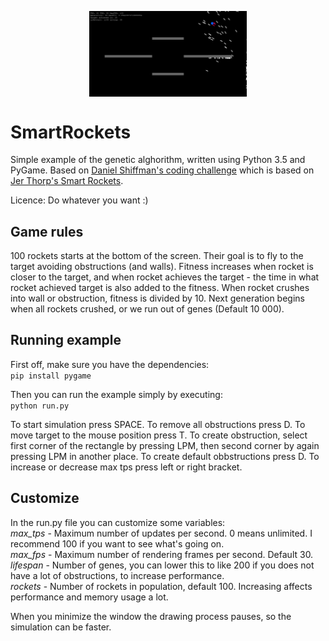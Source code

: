 <p align="center">
<img align="center" width="50%" src="preview.png">
</p>

# SmartRockets  
Simple example of the genetic alghorithm, written using Python 3.5 and PyGame. Based on [Daniel Shiffman's coding challenge](https://www.youtube.com/watch?v=bGz7mv2vD6g) which is based on [Jer Thorp's Smart Rockets](http://www.blprnt.com/smartrockets/).
  
Licence: Do whatever you want :)
  
## Game rules  
100 rockets starts at the bottom of the screen. Their goal is to fly to the target avoiding obstructions (and walls).
Fitness increases when rocket is closer to the target, and when rocket achieves the target - the time in what rocket achieved target is also added to the fitness.
When rocket crushes into wall or obstruction, fitness is divided by 10. Next generation begins when all rockets crushed, or we run out of genes (Default 10 000).
  
## Running example  
First off, make sure you have the dependencies:  
`pip install pygame`  
  
Then you can run the example simply by executing:  
`python run.py`  
  
To start simulation press SPACE. To remove all obstructions press D. To move target to the mouse position press T. To create obstruction, select first corner of the rectangle by pressing LPM, then second corner by again pressing LPM in another place. To create default obbstructions press D. To increase or decrease max tps press left or right bracket.
  
## Customize  
In the run.py file you can customize some variables:  
_max_tps_ - Maximum number of updates per second. 0 means unlimited. I recommend 100 if you want to see what's going on.  
_max_fps_ - Maximum number of rendering frames per second. Default 30.  
_lifespan_ - Number of genes, you can lower this to like 200 if you does not have a lot of obstructions, to increase performance.  
_rockets_ - Number of rockets in population, default 100. Increasing affects performance and memory usage a lot.  
  
When you minimize the window the drawing process pauses, so the simulation can be faster.
